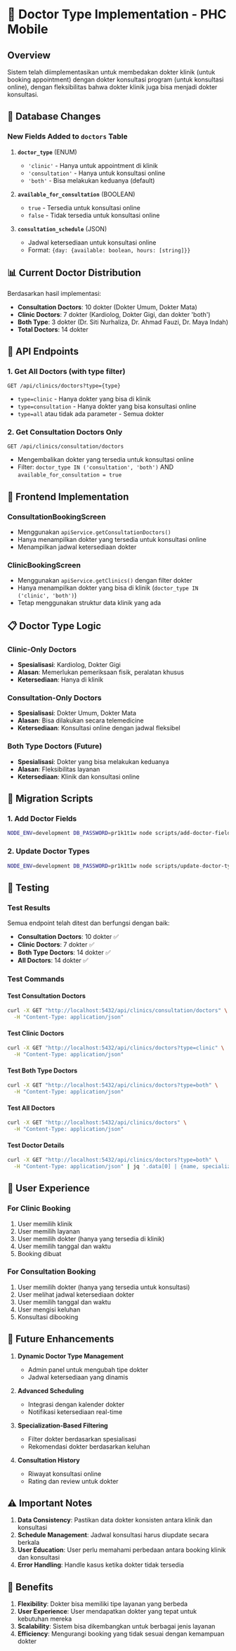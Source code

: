 # 🏥 Doctor Type Implementation - PHC Mobile

## Overview
Sistem telah diimplementasikan untuk membedakan dokter klinik (untuk booking appointment) dengan dokter konsultasi program (untuk konsultasi online), dengan fleksibilitas bahwa dokter klinik juga bisa menjadi dokter konsultasi.

## 🔧 Database Changes

### New Fields Added to `doctors` Table

1. **`doctor_type`** (ENUM)
   - `'clinic'` - Hanya untuk appointment di klinik
   - `'consultation'` - Hanya untuk konsultasi online
   - `'both'` - Bisa melakukan keduanya (default)

2. **`available_for_consultation`** (BOOLEAN)
   - `true` - Tersedia untuk konsultasi online
   - `false` - Tidak tersedia untuk konsultasi online

3. **`consultation_schedule`** (JSON)
   - Jadwal ketersediaan untuk konsultasi online
   - Format: `{day: {available: boolean, hours: [string]}}`

## 📊 Current Doctor Distribution

Berdasarkan hasil implementasi:

- **Consultation Doctors**: 10 dokter (Dokter Umum, Dokter Mata)
- **Clinic Doctors**: 7 dokter (Kardiolog, Dokter Gigi, dan dokter 'both')
- **Both Type**: 3 dokter (Dr. Siti Nurhaliza, Dr. Ahmad Fauzi, Dr. Maya Indah)
- **Total Doctors**: 14 dokter

## 🚀 API Endpoints

### 1. Get All Doctors (with type filter)
```
GET /api/clinics/doctors?type={type}
```
- `type=clinic` - Hanya dokter yang bisa di klinik
- `type=consultation` - Hanya dokter yang bisa konsultasi online
- `type=all` atau tidak ada parameter - Semua dokter

### 2. Get Consultation Doctors Only
```
GET /api/clinics/consultation/doctors
```
- Mengembalikan dokter yang tersedia untuk konsultasi online
- Filter: `doctor_type IN ('consultation', 'both')` AND `available_for_consultation = true`

## 🎯 Frontend Implementation

### ConsultationBookingScreen
- Menggunakan `apiService.getConsultationDoctors()`
- Hanya menampilkan dokter yang tersedia untuk konsultasi online
- Menampilkan jadwal ketersediaan dokter

### ClinicBookingScreen
- Menggunakan `apiService.getClinics()` dengan filter dokter
- Hanya menampilkan dokter yang bisa di klinik (`doctor_type IN ('clinic', 'both')`)
- Tetap menggunakan struktur data klinik yang ada

## 📋 Doctor Type Logic

### Clinic-Only Doctors
- **Spesialisasi**: Kardiolog, Dokter Gigi
- **Alasan**: Memerlukan pemeriksaan fisik, peralatan khusus
- **Ketersediaan**: Hanya di klinik

### Consultation-Only Doctors
- **Spesialisasi**: Dokter Umum, Dokter Mata
- **Alasan**: Bisa dilakukan secara telemedicine
- **Ketersediaan**: Konsultasi online dengan jadwal fleksibel

### Both Type Doctors (Future)
- **Spesialisasi**: Dokter yang bisa melakukan keduanya
- **Alasan**: Fleksibilitas layanan
- **Ketersediaan**: Klinik dan konsultasi online

## 🔄 Migration Scripts

### 1. Add Doctor Fields
```bash
NODE_ENV=development DB_PASSWORD=pr1k1t1w node scripts/add-doctor-fields.js
```

### 2. Update Doctor Types
```bash
NODE_ENV=development DB_PASSWORD=pr1k1t1w node scripts/update-doctor-types.js
```

## 🧪 Testing

### Test Results
Semua endpoint telah ditest dan berfungsi dengan baik:

- **Consultation Doctors**: 10 dokter ✅
- **Clinic Doctors**: 7 dokter ✅  
- **Both Type Doctors**: 14 dokter ✅
- **All Doctors**: 14 dokter ✅

### Test Commands

#### Test Consultation Doctors
```bash
curl -X GET "http://localhost:5432/api/clinics/consultation/doctors" \
  -H "Content-Type: application/json"
```

#### Test Clinic Doctors
```bash
curl -X GET "http://localhost:5432/api/clinics/doctors?type=clinic" \
  -H "Content-Type: application/json"
```

#### Test Both Type Doctors
```bash
curl -X GET "http://localhost:5432/api/clinics/doctors?type=both" \
  -H "Content-Type: application/json"
```

#### Test All Doctors
```bash
curl -X GET "http://localhost:5432/api/clinics/doctors" \
  -H "Content-Type: application/json"
```

#### Test Doctor Details
```bash
curl -X GET "http://localhost:5432/api/clinics/doctors?type=both" \
  -H "Content-Type: application/json" | jq '.data[0] | {name, specialization, doctor_type, available_for_consultation}'
```

## 📱 User Experience

### For Clinic Booking
1. User memilih klinik
2. User memilih layanan
3. User memilih dokter (hanya yang tersedia di klinik)
4. User memilih tanggal dan waktu
5. Booking dibuat

### For Consultation Booking
1. User memilih dokter (hanya yang tersedia untuk konsultasi)
2. User melihat jadwal ketersediaan dokter
3. User memilih tanggal dan waktu
4. User mengisi keluhan
5. Konsultasi dibooking

## 🔮 Future Enhancements

1. **Dynamic Doctor Type Management**
   - Admin panel untuk mengubah tipe dokter
   - Jadwal ketersediaan yang dinamis

2. **Advanced Scheduling**
   - Integrasi dengan kalender dokter
   - Notifikasi ketersediaan real-time

3. **Specialization-Based Filtering**
   - Filter dokter berdasarkan spesialisasi
   - Rekomendasi dokter berdasarkan keluhan

4. **Consultation History**
   - Riwayat konsultasi online
   - Rating dan review untuk dokter

## ⚠️ Important Notes

1. **Data Consistency**: Pastikan data dokter konsisten antara klinik dan konsultasi
2. **Schedule Management**: Jadwal konsultasi harus diupdate secara berkala
3. **User Education**: User perlu memahami perbedaan antara booking klinik dan konsultasi
4. **Error Handling**: Handle kasus ketika dokter tidak tersedia

## 🎉 Benefits

1. **Flexibility**: Dokter bisa memiliki tipe layanan yang berbeda
2. **User Experience**: User mendapatkan dokter yang tepat untuk kebutuhan mereka
3. **Scalability**: Sistem bisa dikembangkan untuk berbagai jenis layanan
4. **Efficiency**: Mengurangi booking yang tidak sesuai dengan kemampuan dokter 